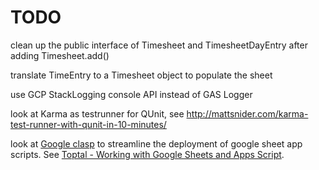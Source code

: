# TODO

clean up the public interface of Timesheet and TimesheetDayEntry after adding Timesheet.add()

translate TimeEntry to a Timesheet object to populate the sheet

use GCP StackLogging console API instead of GAS Logger

look at Karma as testrunner for QUnit, see http://mattsnider.com/karma-test-runner-with-qunit-in-10-minutes/

look at [Google clasp](https://github.com/google/clasp) to streamline the deployment of google sheet app scripts. See [Toptal - Working with Google Sheets and Apps Script](https://www.toptal.com/google-docs/extending-google-sheets-app-scripts).
